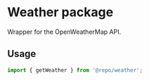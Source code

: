 # Weather package

Wrapper for the OpenWeatherMap API.

## Usage

```typescript
import { getWeather } from '@repo/weather';
```
